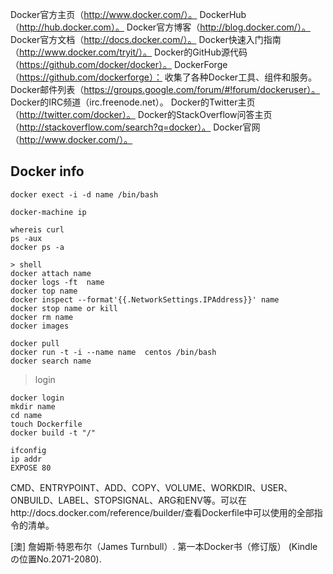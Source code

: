 Docker官方主页（http://www.docker.com/）。
DockerHub（http://hub.docker.com）。
Docker官方博客（http://blog.docker.com/）。
Docker官方文档（http://docs.docker.com/）。
Docker快速入门指南（http://www.docker.com/tryit/）。
Docker的GitHub源代码（https://github.com/docker/docker）。
DockerForge（https://github.com/dockerforge）：
收集了各种Docker工具、组件和服务。
Docker邮件列表（https://groups.google.com/forum/#!forum/dockeruser）。
Docker的IRC频道（irc.freenode.net）。
Docker的Twitter主页（http://twitter.com/docker）。
Docker的StackOverflow问答主页（http://stackoverflow.com/search?q=docker）。
Docker官网（http://www.docker.com/）。

## Docker info
```
docker exect -i -d name /bin/bash

docker-machine ip

whereis curl
ps -aux
docker ps -a

> shell
docker attach name
docker logs -ft  name
docker top name
docker inspect --format'{{.NetworkSettings.IPAddress}}' name
docker stop name or kill
docker rm name
docker images

docker pull
docker run -t -i --name name  centos /bin/bash
docker search name
```

>login
```
docker login
mkdir name
cd name
touch Dockerfile
docker build -t "/"

ifconfig
ip addr
EXPOSE 80

```
CMD、ENTRYPOINT、ADD、COPY、VOLUME、WORKDIR、USER、ONBUILD、LABEL、STOPSIGNAL、ARG和ENV等。可以在http://docs.docker.com/reference/builder/查看Dockerfile中可以使用的全部指令的清单。

[澳] 詹姆斯·特恩布尔（James Turnbull）. 第一本Docker书（修订版） (Kindle の位置No.2071-2080). 

